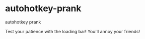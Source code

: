 # autohotkey-prank
autohotkey prank

Test your patience with the loading bar! You'll annoy your friends!

